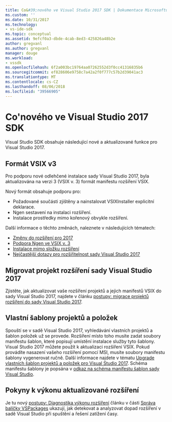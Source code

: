 ```yaml
---
title: Co&#39;nového ve Visual Studio 2017 SDK | Dokumentace Microsoftu
ms.custom: ''
ms.date: 10/31/2017
ms.technology:
- vs-ide-sdk
ms.topic: conceptual
ms.assetid: 9efcf0a3-dbde-4cab-8ed3-425826a48b2e
author: gregvanl
ms.author: gregvanl
manager: douge
ms.workload:
- vssdk
ms.openlocfilehash: 6f2a003bc19764aa07262552d3f0cc41316835b6
ms.sourcegitcommit: ef828606e9758c7a42a2f0f777c57b2d39041ac3
ms.translationtype: MT
ms.contentlocale: cs-CZ
ms.lasthandoff: 08/06/2018
ms.locfileid: "39566905"
---
```

# <a name="what39s-new-in-the-visual-studio-2017-sdk"></a>Co&#39;nového ve Visual Studio 2017 SDK

Visual Studio SDK obsahuje následující nové a aktualizované funkce pro Visual Studio 2017.

## <a name="vsix-v3-format"></a>Formát VSIX v3

Pro podporu nové odlehčené instalace sady Visual Studio 2017, byla aktualizována na verzi 3 (VSIX v. 3) formát manifestu rozšíření VSIX.

Nový formát obsahuje podporu pro:

* Požadované součásti zjištěny a nainstalovat VSIXInstaller explicitní deklarace.
* Ngen sestavení na instalaci rozšíření.
* Instalace prostředky mimo kořenový obvykle rozšíření.

Další informace o těchto změnách, naleznete v následujících tématech:

* [Změny do rozšíření pro 2017](breaking-changes-2017.md)
* [Podpora Ngen ve VSIX v. 3](ngen-support.md)
* [Instalace mimo složku rozšíření](set-install-root.md)
* [Nejčastější dotazy pro rozšiřitelnost sady Visual Studio 2017](faq-2017.md)

## <a name="migrate-extensibility-project-to-visual-studio-2017"></a>Migrovat projekt rozšíření sady Visual Studio 2017

Zjistěte, jak aktualizovat vaše rozšíření projektů a jejich manifestů VSIX do sady Visual Studio 2017, najdete v článku [postupy: migrace projektů rozšíření do sady Visual Studio 2017](how-to-migrate-extensibility-projects-to-visual-studio-2017.md).

## <a name="custom-project-and-item-templates"></a>Vlastní šablony projektů a položek

Spouští se v sadě Visual Studio 2017, vyhledávání vlastních projektů a šablon položek už se provede. Rozšíření místo toho musíte zadat soubory manifestu šablon, které popisují umístění instalace služby tyto šablony. Visual Studio 2017 můžete použít k aktualizaci rozšíření VSIX. Pokud provádíte nasazení vašeho rozšíření pomocí MSI, musíte soubory manifestu šablony vygenerovat ručně. Další informace najdete v tématu [Upgrade vlastních šablon projektů a položek pro Visual Studio 2017](../extensibility/upgrading-custom-project-and-item-templates-for-visual-studio-2017.md). Schéma manifestu šablony je popsána v [odkaz na schéma manifestu šablon sady Visual Studio](../extensibility/visual-studio-template-manifest-schema-reference.md).

## <a name="updated-extension-performance-guidelines"></a>Pokyny k výkonu aktualizované rozšíření

Je tu nový [postupy: Diagnostika výkonu rozšíření](how-to-diagnose-extension-performance.md) článku v části [Správa balíčky VSPackages](managing-vspackages.md) ukazují, jak detekovat a analyzovat dopad rozšíření v sadě Visual Studio při spuštění a řešení zatížení časy.
